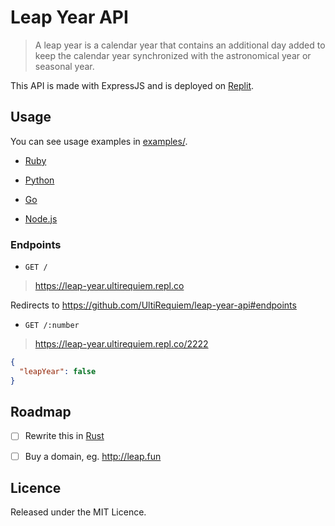 # Leap Year API

> A leap year is a calendar year that contains an additional day added to keep
> the calendar year synchronized with the astronomical year or seasonal year.

This API is made with ExpressJS and is deployed on [Replit](http://repl.it).

## Usage

You can see usage examples in [examples/](./examples).

- [Ruby](./examples/test.rb)

- [Python](./examples/test.py)

- [Go](./examples/test.go)

- [Node.js](./test.js)

### Endpoints

- `GET /`

> https://leap-year.ultirequiem.repl.co

Redirects to https://github.com/UltiRequiem/leap-year-api#endpoints

- `GET /:number`

> https://leap-year.ultirequiem.repl.co/2222

```json
{
  "leapYear": false
}
```

## Roadmap

- [ ] Rewrite this in [Rust](https://rust-lang.org)

- [ ] Buy a domain, eg. http://leap.fun

## Licence

Released under the MIT Licence.
